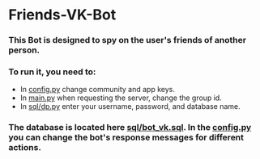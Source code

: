 Friends-VK-Bot  
=====================
### This Bot is designed to spy on the user's friends of another person.  
  
### To run it, you need to:  
 * In [config.py](https://github.com/StounhandJ/Friends-VK-Bot/blob/master/v2/config.py) change community and app keys.  
 * In [main.py](https://github.com/StounhandJ/Friends-VK-Bot/blob/master/v2/main.py) when requesting the server, change the group id.  
 * In [sql/dp.py](https://github.com/StounhandJ/Friends-VK-Bot/blob/master/v2/sql/db.py) enter your username, password, and database name.  
  
### The database is located here [sql/bot_vk.sql](https://github.com/StounhandJ/Friends-VK-Bot/blob/master/v2/sql/bot_vk.sql). In the [config.py](https://github.com/StounhandJ/Friends-VK-Bot/blob/master/v2/config.py) you can change the bot's response messages for different actions.  
